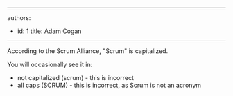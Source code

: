 

---
authors:
  - id: 1
    title: Adam Cogan
---




<span class='intro'> According to the Scrum Alliance, &quot;Scrum&quot; is capitalized.<br> </span>

<p>​You will occasionally see it in&#58;<br></p><ul><li>not capitalized (scrum) - this is incorrect​<br></li><li>all caps (SCRUM) -&#160;this is incorrect, as Scrum is not an acronym<br></li></ul>



